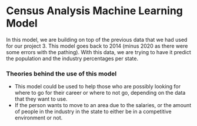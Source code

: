 # Census Analysis Machine Learning Model

In this model, we are building on top of the previous data that we had used for our project 3.
This model goes back to 2014 (minus 2020 as there were some errors with the pathing).
With this data, we are trying to have it predict the population and the industry percentages per state.

### Theories behind the use of this model

* This model could be used to help those who are possibly looking for where to go for their career or where to not go, depending on the data that they want to use.
* If the person wants to move to an area due to the salaries, or the amount of people in the industry in the state to either be in a competitive environment or not.

